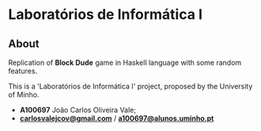# Laboratórios de Informática I

## About
Replication of __Block Dude__ game in Haskell language with some random features.

This is a 'Laboratórios de Informática I' project, proposed by the University of Minho.

- **A100697** João Carlos Oliveira Vale;
- **carlosvalejcov@gmail.com** / **a100697@alunos.uminho.pt**

